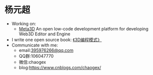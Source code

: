 # 杨元超

- Working on:
    - [Meta3D](https://github.com/Wonder-Technology/Meta3D) An open low-code development platform for developing Web3D Editor and Engine 
- I write one open source book: [《3D编程模式》](https://github.com/yyc-git/3DProgramPattern)
- Communicate with me: 
    - email:395976266@qq.com
    - QQ群:106047770
    - 微信:chaogex
    - blog:https://www.cnblogs.com/chaogex/
